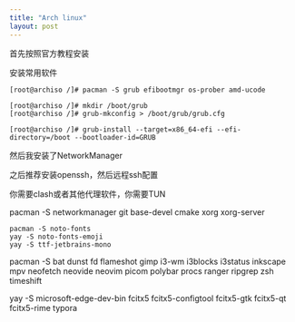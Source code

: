 ```yaml
---
title: "Arch linux"
layout: post
--- 
```


首先按照官方教程安装

安装常用软件

```
[root@archiso /]# pacman -S grub efibootmgr os-prober amd-ucode

[root@archiso /]# mkdir /boot/grub
[root@archiso /]# grub-mkconfig > /boot/grub/grub.cfg

[root@archiso /]# grub-install --target=x86_64-efi --efi-directory=/boot --bootloader-id=GRUB

```



然后我安装了NetworkManager

之后推荐安装openssh，然后远程ssh配置

你需要clash或者其他代理软件，你需要TUN

pacman -S networkmanager git base-devel cmake xorg xorg-server 

```
pacman -S noto-fonts
yay -S noto-fonts-emoji
yay -S ttf-jetbrains-mono
```

pacman -S bat  dunst fd  flameshot gimp i3-wm i3blocks i3status  inkscape mpv neofetch neovide neovim picom polybar procs ranger ripgrep   zsh timeshift

yay -S microsoft-edge-dev-bin fcitx5  fcitx5-configtool  fcitx5-gtk  fcitx5-qt  fcitx5-rime typora 
